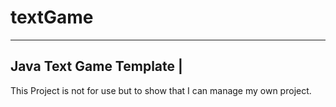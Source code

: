 # textGame
--------------------------
Java Text Game Template  |
--------------------------

This Project is not for use but to show that I can manage my own project.
